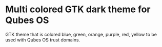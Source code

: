 # Multi colored GTK dark theme for Qubes OS

GTK theme that is colored blue, green, orange, purple, red, yellow to be used with Qubes OS trust domains.

